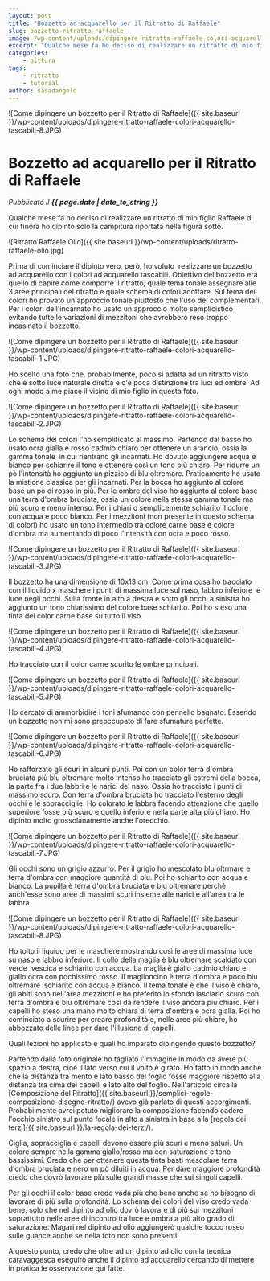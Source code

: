 ```yaml
---
layout: post
title: "Bozzetto ad acquarello per il Ritratto di Raffaele"
slug: bozzetto-ritratto-raffaele
image: /wp-content/uploads/dipingere-ritratto-raffaele-colori-acquarello-tascabili-8.JPG
excerpt: "Qualche mese fa ho deciso di realizzare un ritratto di mio figlio Raffaele di cui finora ho dipinto solo la campitura riportata nella figura sotto."
categories:
    - pittura
tags:
    - ritratto
    - tutorial
author: sasadangelo
---
```


![Come dipingere un bozzetto per il Ritratto di Raffaele]({{ site.baseurl }}/wp-content/uploads/dipingere-ritratto-raffaele-colori-acquarello-tascabili-8.JPG)

# Bozzetto ad acquarello per il Ritratto di Raffaele
_Pubblicato il **{{ page.date | date_to_string }}**_

Qualche mese fa ho deciso di realizzare un ritratto di mio figlio Raffaele di cui finora ho dipinto solo la campitura riportata nella figura sotto.

![Ritratto Raffaele Olio]({{ site.baseurl }}/wp-content/uploads/ritratto-raffaele-olio.jpg)

Prima di cominciare il dipinto vero, però, ho voluto  realizzare un bozzetto ad acquarello con i colori ad acquarello tascabili. Obiettivo del bozzetto era quello di capire come comporre il ritratto, quale tema tonale assegnare alle 3 aree principali del ritratto e quale schema di colori adottare. Sul tema dei colori ho provato un approccio tonale piuttosto che l'uso dei complementari. Per i colori dell'incarnato ho usato un approccio molto semplicistico evitando tutte le variazioni di mezzitoni che avrebbero reso troppo incasinato il bozzetto.

![Come dipingere un bozzetto per il Ritratto di Raffaele]({{ site.baseurl }}/wp-content/uploads/dipingere-ritratto-raffaele-colori-acquarello-tascabili-1.JPG)

Ho scelto una foto che. probabilmente, poco si adatta ad un ritratto visto che è sotto luce naturale diretta e c'è poca distinzione tra luci ed ombre. Ad ogni modo a me piace il visino di mio figlio in questa foto.

![Come dipingere un bozzetto per il Ritratto di Raffaele]({{ site.baseurl }}/wp-content/uploads/dipingere-ritratto-raffaele-colori-acquarello-tascabili-2.JPG)

Lo schema dei colori l'ho semplificato al massimo. Partendo dal basso ho usato ocra gialla e rosso cadmio chiaro per ottenere un arancio, ossia la gamma tonale  in cui rientrano gli incarnati. Ho dovuto aggiungere acqua e bianco per schiarire il tono e ottenere così un tono più chiaro. Per ridurre un pò l'intensità ho aggiunto un pizzico di blu oltremare. Praticamente ho usato la mistione classica per gli incarnati. Per la bocca ho aggiunto al colore base un pò di rosso in più. Per le ombre del viso ho aggiunto al colore base una terra d'ombra bruciata, ossia un colore nella stessa gamma tonale ma più scuro e meno intenso. Per i chiari o semplicemente schiarito il colore con acqua e poco bianco. Per i mezzitoni (non presente in questo schema di colori) ho usato un tono intermedio tra colore carne base e colore d'ombra ma aumentando di poco l'intensità con ocra e poco rosso.

![Come dipingere un bozzetto per il Ritratto di Raffaele]({{ site.baseurl }}/wp-content/uploads/dipingere-ritratto-raffaele-colori-acquarello-tascabili-3.JPG)

Il bozzetto ha una dimensione di 10x13 cm. Come prima cosa ho tracciato con il liquido x maschere i punti di massima luce sul naso, labbro inferiore  e luce negli occhi. Sulla fronte in alto a destra e sotto gli occhi a sinistra ho aggiunto un tono chiarissimo del colore base schiarito. Poi ho steso una tinta del color carne base su tutto il viso.

![Come dipingere un bozzetto per il Ritratto di Raffaele]({{ site.baseurl }}/wp-content/uploads/dipingere-ritratto-raffaele-colori-acquarello-tascabili-4.JPG)

Ho tracciato con il color carne scurito le ombre principali.

![Come dipingere un bozzetto per il Ritratto di Raffaele]({{ site.baseurl }}/wp-content/uploads/dipingere-ritratto-raffaele-colori-acquarello-tascabili-5.JPG)

Ho cercato di ammorbidire i toni sfumando con pennello bagnato. Essendo un bozzetto non mi sono preoccupato di fare sfumature perfette.

![Come dipingere un bozzetto per il Ritratto di Raffaele]({{ site.baseurl }}/wp-content/uploads/dipingere-ritratto-raffaele-colori-acquarello-tascabili-6.JPG)

Ho rafforzato gli scuri in alcuni punti. Poi con un color terra d'ombra bruciata più blu oltremare molto intenso ho tracciato gli estremi della bocca, la parte fra i due labbri e le narici del naso. Ossia ho tracciato i punti di massimo scuro. Con terra d'ombra bruciata ho tracciato l'esterno degli occhi e le sopracciglie. Ho colorato le labbra facendo attenzione che quello superiore fosse più scuro e quello inferiore nella parte alta più chiaro. Ho dipinto molto grossolanamente anche l'orecchio.

![Come dipingere un bozzetto per il Ritratto di Raffaele]({{ site.baseurl }}/wp-content/uploads/dipingere-ritratto-raffaele-colori-acquarello-tascabili-7.JPG)

Gli occhi sono un grigio azzurro. Per il grigio ho mescolato blu oltrmare e terra d'ombra con maggiore quantità di blu. Poi ho schiarito con acqua e bianco. La pupilla è terra d'ombra bruciata e blu oltremare perchè anch'esse sono aree di massimi scuri insieme alle narici e all'area tra le labbra.

![Come dipingere un bozzetto per il Ritratto di Raffaele]({{ site.baseurl }}/wp-content/uploads/dipingere-ritratto-raffaele-colori-acquarello-tascabili-8.JPG)

Ho tolto il liquido per le maschere mostrando così le aree di massima luce su naso e labbro inferiore. Il collo della maglia è blu oltremare scaldato con verde  vescica e schiarito con acqua. La maglia è giallo cadmio chiaro e giallo ocra con pochissimo rosso. Il maglioncino è terra d'ombra e poco blu oltremare  schiarito con acqua e bianco. Il tema tonale è che il viso è chiaro, gli abiti sono nell'area mezzitoni e ho preferito lo sfondo lasciarlo scuro con terra d'ombra e blu oltremare così da rendere il viso ancora più chiaro. Per i capelli ho steso una mano molto chiara di terra d'ombra e ocra gialla. Poi ho cominciato a scurire per creare profondità e, nelle aree più chiare, ho abbozzato delle linee per dare l'illusione di capelli.

Quali lezioni ho applicato e quali ho imparato dipingendo questo bozzetto?

Partendo dalla foto originale ho tagliato l'immagine in modo da avere più spazio a destra, cioè il lato verso cui il volto è girato. Ho fatto in modo anche che la distanza tra mento e lato basso del foglio fosse maggiore rispetto alla distanza tra cima dei capelli e lato alto del foglio. Nell'articolo circa la [Composizione del Ritratto]({{ site.baseurl }}/semplici-regole-composizione-disegno-ritratto/) avevo già parlato di questi accorgimenti. Probabilmente avrei potuto migliorare la composizione facendo cadere l'occhio sinistro sul punto focale in alto a sinistra in base alla [regola dei terzi]({{ site.baseurl }}/la-regola-dei-terzi/).

Ciglia, sopracciglia e capelli devono essere più scuri e meno saturi. Un colore sempre nella gamma giallo/rosso ma con saturazione e tono bassissimi. Credo che per ottenere questa tinta basti mescolare terra d'ombra bruciata e nero un pò diluiti in acqua. Per dare maggiore profondità credo che dovrò lavorare più sulle grandi masse che sui singoli capelli.

Per gli occhi il color base credo vada più che bene anche se ho bisogno di lavorare di più sulla profondità. Lo schema dei colori del viso credo vada bene, solo che nel dipinto ad olio dovrò lavorare di più sui mezzitoni soprattutto nelle aree di incontro tra luce e ombra a più alto grado di saturazione. Magari nel dipinto ad olio aggiungerò qualche tocco roseo sulle guance anche se nella foto non sono presenti.

A questo punto, credo che oltre ad un dipinto ad olio con la tecnica caravaggesca eseguirò anche il dipinto ad acquarello cercando di mettere in pratica le osservazione qui fatte.
